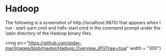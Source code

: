 # Hadoop

The following is a screenshot of http://localhost:9870/ that appears when I run : start-yarn.cmd and hdfs-start.cmd in the command prompt under the \sbin directory of the Hadoop binary files.

<img src="https://github.com/aiday-mar/Images/blob/master/Hadoop_Overview.JPG?raw=true" width = "300")
